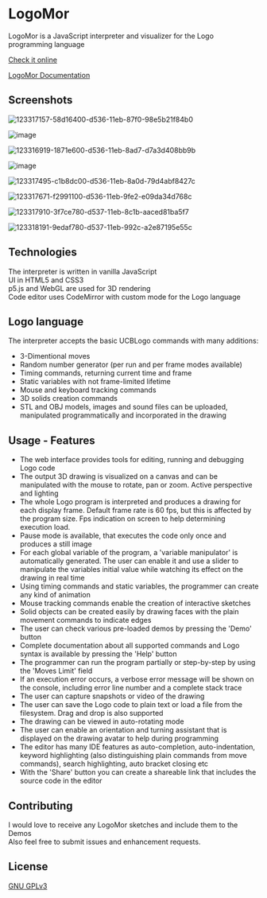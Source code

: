 # LogoMor

LogoMor is a JavaScript interpreter and visualizer for the Logo programming language

[Check it online](https://logomor.com/)

[LogoMor Documentation](https://logomor.com/assets/Documentation.pdf)

## Screenshots

![123317157-58d16400-d536-11eb-87f0-98e5b21f84b0](https://user-images.githubusercontent.com/13304797/139117498-484fb769-0196-4097-83ac-e338a47b13c7.png)

![image](https://user-images.githubusercontent.com/13304797/106599557-ea2d4300-6561-11eb-87c5-66ad295d0782.png)

![123316919-1871e600-d536-11eb-8ad7-d7a3d408bb9b](https://user-images.githubusercontent.com/13304797/139117554-ea675249-ee08-41f5-84f9-247eef28f974.png)

![image](https://user-images.githubusercontent.com/13304797/106599718-22cd1c80-6562-11eb-9f80-c06113cd9779.png)

![123317495-c1b8dc00-d536-11eb-8a0d-79d4abf8427c](https://user-images.githubusercontent.com/13304797/139117586-d347d234-8f49-408b-980e-d7740bfc6a16.png)

![123317671-f2991100-d536-11eb-9fe2-e09da34d768c](https://user-images.githubusercontent.com/13304797/139117609-e73ece28-a2f9-46f4-9400-e3e59e5dcaf6.png)

![123317910-3f7ce780-d537-11eb-8c1b-aaced81ba5f7](https://user-images.githubusercontent.com/13304797/139117635-d8b02115-2a8e-498e-bc7d-30c64e40776a.png)

![123318191-9edaf780-d537-11eb-992c-a2e87195e55c](https://user-images.githubusercontent.com/13304797/139117658-9f94945b-063d-4de6-8a6d-fc6150de982e.png)

## Technologies

The interpreter is written in vanilla JavaScript  
UI in HTML5 and CSS3  
p5.js and WebGL are used for 3D rendering  
Code editor uses CodeMirror with custom mode for the Logo language

## Logo language

The interpreter accepts the basic UCBLogo commands with many additions:
- 3-Dimentional moves 
- Random number generator (per run and per frame modes available)
- Timing commands, returning current time and frame
- Static variables with not frame-limited lifetime
- Mouse and keyboard tracking commands
- 3D solids creation commands
- STL and OBJ models, images and sound files can be uploaded, manipulated programmatically and incorporated in the drawing

## Usage - Features

- The web interface provides tools for editing, running and debugging Logo code  
- The output 3D drawing is visualized on a canvas and can be manipulated with the mouse to rotate, pan or zoom. Active perspective and lighting  
- The whole Logo program is interpreted and produces a drawing for each display frame. Default frame rate is 60 fps, but this is affected by the program size. Fps indication on screen to help determining execution load. 
- Pause mode is available, that executes the code only once and produces a still image
- For each global variable of the program, a 'variable manipulator' is automatically generated. The user can enable it and use a slider to manipulate the variables initial value while watching its effect on the drawing in real time
- Using timing commands and static variables, the programmer can create any kind of animation
- Mouse tracking commands enable the creation of interactive sketches
- Solid objects can be created easily by drawing faces with the plain movement commands to indicate edges
- The user can check various pre-loaded demos by pressing the 'Demo' button  
- Complete documentation about all supported commands and Logo syntax is available by pressing the 'Help' button
- The programmer can run the program partially or step-by-step by using the 'Moves Limit' field
- If an execution error occurs, a verbose error message will be shown on the console, including error line number and a complete stack trace
- The user can capture snapshots or video of the drawing 
- The user can save the Logo code to plain text or load a file from the filesystem. Drag and drop is also supported
- The drawing can be viewed in auto-rotating mode
- The user can enable an orientation and turning assistant that is displayed on the drawing avatar to help during programming
- The editor has many IDE features as auto-completion, auto-indentation, keyword highlighting (also distinguishing plain commands from move commands), search highlighting, auto bracket closing etc
- With the 'Share' button you can create a shareable link that includes the source code in the editor 

## Contributing
I would love to receive any LogoMor sketches and include them to the Demos  
Also feel free to submit issues and enhancement requests.


## License
[GNU GPLv3](https://choosealicense.com/licenses/gpl-3.0/)
